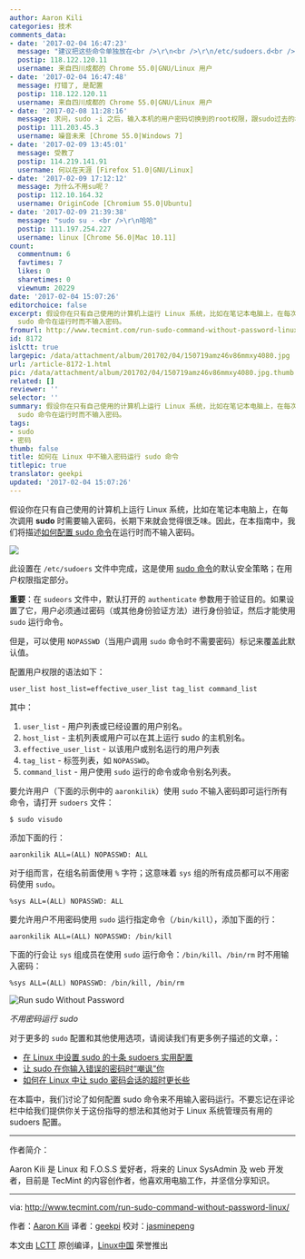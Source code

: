 ```yaml
---
author: Aaron Kili
categories: 技术
comments_data:
- date: '2017-02-04 16:47:23'
  message: "建议把这些命令单独放在<br />\r\n<br />\r\n/etc/sudoers.d<br />\r\n<br />\r\n下"
  postip: 118.122.120.11
  username: 来自四川成都的 Chrome 55.0|GNU/Linux 用户
- date: '2017-02-04 16:47:48'
  message: 打错了, 是配置
  postip: 118.122.120.11
  username: 来自四川成都的 Chrome 55.0|GNU/Linux 用户
- date: '2017-02-08 11:28:16'
  message: 求问，sudo -i 之后，输入本机的用户密码切换到的root权限，跟sudo过去的权限有何区别
  postip: 111.203.45.3
  username: 噪音未来 [Chrome 55.0|Windows 7]
- date: '2017-02-09 13:45:01'
  message: 受教了
  postip: 114.219.141.91
  username: 何以在天涯 [Firefox 51.0|GNU/Linux]
- date: '2017-02-09 17:12:12'
  message: 为什么不用su呢？
  postip: 112.10.164.32
  username: OriginCode [Chromium 55.0|Ubuntu]
- date: '2017-02-09 21:39:38'
  message: "sudo su - <br />\r\n哈哈"
  postip: 111.197.254.227
  username: linux [Chrome 56.0|Mac 10.11]
count:
  commentnum: 6
  favtimes: 7
  likes: 0
  sharetimes: 0
  viewnum: 20229
date: '2017-02-04 15:07:26'
editorchoice: false
excerpt: 假设你在只有自己使用的计算机上运行 Linux 系统，比如在笔记本电脑上，在每次调用 sudo 时需要输入密码，长期下来就会觉得很乏味。因此，在本指南中，我们将描述如何配置
  sudo 命令在运行时而不输入密码。
fromurl: http://www.tecmint.com/run-sudo-command-without-password-linux/
id: 8172
islctt: true
largepic: /data/attachment/album/201702/04/150719amz46v86mmxy4080.jpg
url: /article-8172-1.html
pic: /data/attachment/album/201702/04/150719amz46v86mmxy4080.jpg.thumb.jpg
related: []
reviewer: ''
selector: ''
summary: 假设你在只有自己使用的计算机上运行 Linux 系统，比如在笔记本电脑上，在每次调用 sudo 时需要输入密码，长期下来就会觉得很乏味。因此，在本指南中，我们将描述如何配置
  sudo 命令在运行时而不输入密码。
tags:
- sudo
- 密码
thumb: false
title: 如何在 Linux 中不输入密码运行 sudo 命令
titlepic: true
translator: geekpi
updated: '2017-02-04 15:07:26'
---
```


假设你在只有自己使用的计算机上运行 Linux 系统，比如在笔记本电脑上，在每次调用 **sudo** 时需要输入密码，长期下来就会觉得很乏味。因此，在本指南中，我们将描述[如何配置 sudo 命令](http://www.tecmint.com/sudoers-configurations-for-setting-sudo-in-linux/)在运行时而不输入密码。


![](/data/attachment/album/201702/04/150719amz46v86mmxy4080.jpg)


此设置在 `/etc/sudoers` 文件中完成，这是使用 [sudo 命令](/tag-sudo.html)的默认安全策略；在用户权限指定部分。


**重要**：在 `sudeors` 文件中，默认打开的 `authenticate` 参数用于验证目的。如果设置了它，用户必须通过密码（或其他身份验证方法）进行身份验证，然后才能使用 `sudo` 运行命令。


但是，可以使用 `NOPASSWD`（当用户调用 `sudo` 命令时不需要密码）标记来覆盖此默认值。


配置用户权限的语法如下：



```
user_list host_list=effective_user_list tag_list command_list

```

其中：


1. `user_list` - 用户列表或已经设置的用户别名。
2. `host_list` - 主机列表或用户可以在其上运行 sudo 的主机别名。
3. `effective_user_list` - 以该用户或别名运行的用户列表
4. `tag_list` - 标签列表，如 `NOPASSWD`。
5. `command_list` - 用户使用 `sudo` 运行的命令或命令别名列表。


要允许用户（下面的示例中的 `aaronkilik`）使用 `sudo` 不输入密码即可运行所有命令，请打开 `sudoers` 文件：



```
$ sudo visudo

```

添加下面的行：



```
aaronkilik ALL=(ALL) NOPASSWD: ALL

```

对于组而言，在组名前面使用 `%` 字符；这意味着 `sys` 组的所有成员都可以不用密码使用 `sudo`。



```
%sys ALL=(ALL) NOPASSWD: ALL

```

要允许用户不用密码使用 `sudo` 运行指定命令（`/bin/kill`），添加下面的行：



```
aaronkilik ALL=(ALL) NOPASSWD: /bin/kill

```

下面的行会让 `sys` 组成员在使用 `sudo` 运行命令：`/bin/kill`、`/bin/rm` 时不用输入密码：



```
%sys ALL=(ALL) NOPASSWD: /bin/kill, /bin/rm

```

![Run sudo Without Password](/data/attachment/album/201702/04/150730jfy96594o5riot55.png)


*不用密码运行 sudo*


对于更多的 `sudo` 配置和其他使用选项，请阅读我们有更多例子描述的文章，：


* [在 Linux 中设置 sudo 的十条 sudoers 实用配置](/article-8145-1.html)
* [让 sudo 在你输入错误的密码时“嘲讽”你](/article-8128-1.html)
* [如何在 Linux 中让 sudo 密码会话的超时更长些](/article-8151-1.html)


在本篇中，我们讨论了如何配置 sudo 命令来不用输入密码运行。不要忘记在评论栏中给我们提供你关于这份指导的想法和其他对于 Linux 系统管理员有用的 sudoers 配置。




---


作者简介：


Aaron Kili 是 Linux 和 F.O.S.S 爱好者，将来的 Linux SysAdmin 及 web 开发者，目前是 TecMint 的内容创作者，他喜欢用电脑工作，并坚信分享知识。




---


via: <http://www.tecmint.com/run-sudo-command-without-password-linux/>


作者：[Aaron Kili](http://www.tecmint.com/author/aaronkili/) 译者：[geekpi](https://github.com/geekpi) 校对：[jasminepeng](https://github.com/jasminepeng)


本文由 [LCTT](https://github.com/LCTT/TranslateProject) 原创编译，[Linux中国](https://linux.cn/) 荣誉推出